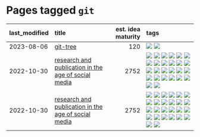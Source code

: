 # Pages tagged `git`

|last_modified|title|est. idea maturity|tags
|:---|:---|---:|:---|
|2023-08-06|[git-tree](../git-tree.md)|120|[![](https://img.shields.io/badge/tag-git-6edb5)](../tags/git.md) [![](https://img.shields.io/badge/tag-tooling-c4fb38)](../tags/tooling.md)|
|2022-10-30|[research and publication in the age of social media](../research-and-social.md)|2752|[![](https://img.shields.io/badge/tag-arxiv-957448)](../tags/arxiv.md) [![](https://img.shields.io/badge/tag-citation-936135)](../tags/citation.md) [![](https://img.shields.io/badge/tag-corrections-deeba9)](../tags/corrections.md) [![](https://img.shields.io/badge/tag-credit-c456a9)](../tags/credit.md) [![](https://img.shields.io/badge/tag-curation-d7de4b)](../tags/curation.md) [![](https://img.shields.io/badge/tag-discoverability-e54ba1)](../tags/discoverability.md) [![](https://img.shields.io/badge/tag-discussion-92ab1c)](../tags/discussion.md) [![](https://img.shields.io/badge/tag-feed-426a5f)](../tags/feed.md) [![](https://img.shields.io/badge/tag-git-6edb5)](../tags/git.md) [![](https://img.shields.io/badge/tag-git-6edb5)](../tags/git.md) [![](https://img.shields.io/badge/tag-historyofscience-e3b2c7)](../tags/historyofscience.md) [![](https://img.shields.io/badge/tag-mastodon-dafbc7)](../tags/mastodon.md) [![](https://img.shields.io/badge/tag-openreview-7064e0)](../tags/openreview.md) [![](https://img.shields.io/badge/tag-paperswithcode-6819c6)](../tags/paperswithcode.md) [![](https://img.shields.io/badge/tag-platform-11772b)](../tags/platform.md) [![](https://img.shields.io/badge/tag-publication-d5f6c6)](../tags/publication.md) [![](https://img.shields.io/badge/tag-reproducibility-5fba1d)](../tags/reproducibility.md) [![](https://img.shields.io/badge/tag-research-587798)](../tags/research.md) [![](https://img.shields.io/badge/tag-retractions-2c91b4)](../tags/retractions.md) [![](https://img.shields.io/badge/tag-search-d2ea1b)](../tags/search.md) [![](https://img.shields.io/badge/tag-socialmedia-dce8fa)](../tags/socialmedia.md) [![](https://img.shields.io/badge/tag-stackoverflow-82f36e)](../tags/stackoverflow.md) [![](https://img.shields.io/badge/tag-subscription-ac8815)](../tags/subscription.md) [![](https://img.shields.io/badge/tag-transparency-f14da)](../tags/transparency.md) [![](https://img.shields.io/badge/tag-twitter-161a53)](../tags/twitter.md) [![](https://img.shields.io/badge/tag-validation-b3194)](../tags/validation.md)|
|2022-10-30|[research and publication in the age of social media](../research-and-social.md)|2752|[![](https://img.shields.io/badge/tag-arxiv-957448)](../tags/arxiv.md) [![](https://img.shields.io/badge/tag-citation-936135)](../tags/citation.md) [![](https://img.shields.io/badge/tag-corrections-deeba9)](../tags/corrections.md) [![](https://img.shields.io/badge/tag-credit-c456a9)](../tags/credit.md) [![](https://img.shields.io/badge/tag-curation-d7de4b)](../tags/curation.md) [![](https://img.shields.io/badge/tag-discoverability-e54ba1)](../tags/discoverability.md) [![](https://img.shields.io/badge/tag-discussion-92ab1c)](../tags/discussion.md) [![](https://img.shields.io/badge/tag-feed-426a5f)](../tags/feed.md) [![](https://img.shields.io/badge/tag-git-6edb5)](../tags/git.md) [![](https://img.shields.io/badge/tag-git-6edb5)](../tags/git.md) [![](https://img.shields.io/badge/tag-historyofscience-e3b2c7)](../tags/historyofscience.md) [![](https://img.shields.io/badge/tag-mastodon-dafbc7)](../tags/mastodon.md) [![](https://img.shields.io/badge/tag-openreview-7064e0)](../tags/openreview.md) [![](https://img.shields.io/badge/tag-paperswithcode-6819c6)](../tags/paperswithcode.md) [![](https://img.shields.io/badge/tag-platform-11772b)](../tags/platform.md) [![](https://img.shields.io/badge/tag-publication-d5f6c6)](../tags/publication.md) [![](https://img.shields.io/badge/tag-reproducibility-5fba1d)](../tags/reproducibility.md) [![](https://img.shields.io/badge/tag-research-587798)](../tags/research.md) [![](https://img.shields.io/badge/tag-retractions-2c91b4)](../tags/retractions.md) [![](https://img.shields.io/badge/tag-search-d2ea1b)](../tags/search.md) [![](https://img.shields.io/badge/tag-socialmedia-dce8fa)](../tags/socialmedia.md) [![](https://img.shields.io/badge/tag-stackoverflow-82f36e)](../tags/stackoverflow.md) [![](https://img.shields.io/badge/tag-subscription-ac8815)](../tags/subscription.md) [![](https://img.shields.io/badge/tag-transparency-f14da)](../tags/transparency.md) [![](https://img.shields.io/badge/tag-twitter-161a53)](../tags/twitter.md) [![](https://img.shields.io/badge/tag-validation-b3194)](../tags/validation.md)|
